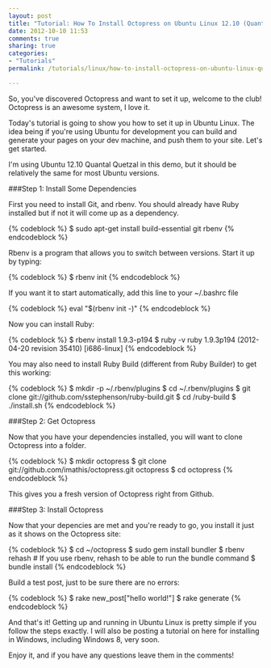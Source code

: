 ```yaml
---
layout: post
title: "Tutorial: How To Install Octopress on Ubuntu Linux 12.10 (Quantal Quetzal)"
date: 2012-10-10 11:53
comments: true
sharing: true
categories:
- "Tutorials"
permalink: /tutorials/linux/how-to-install-octopress-on-ubuntu-linux-quantal-quetzal/

---
```

So, you've discovered Octopress and want to set it up, welcome to the club! Octopress is an awesome system, I love it. 

Today's tutorial is going to show you how to set it up in Ubuntu Linux. The idea being if you're using Ubuntu for development you can build and generate your pages on your dev machine, and push them to your site. Let's get started. 
<!-- more -->

I'm using Ubuntu 12.10 Quantal Quetzal in this demo, but it should be relatively the same for most Ubuntu versions. 

###Step 1: Install Some Dependencies

First you need to install Git, and rbenv. You should already have Ruby installed but if not it will come up as a dependency. 

{% codeblock %}
$ sudo apt-get install build-essential git rbenv 
{% endcodeblock %}

Rbenv is a program that allows you to switch between versions. Start it up by typing:

{% codeblock %}
$ rbenv init
{% endcodeblock %}

If you want it to start automatically, add this line to your ~/.bashrc file

{% codeblock %}
eval "$(rbenv init -)"
{% endcodeblock %}

Now you can install Ruby: 

{% codeblock %}
$ rbenv install 1.9.3-p194
$ ruby -v
ruby 1.9.3p194 (2012-04-20 revision 35410) [i686-linux]
{% endcodeblock %}

You may also need to install Ruby Build (different from Ruby Builder) to get this working:

{% codeblock %}
$ mkdir -p ~/.rbenv/plugins
$ cd ~/.rbenv/plugins
$ git clone git://github.com/sstephenson/ruby-build.git
$ cd /ruby-build
$ ./install.sh
{% endcodeblock %}

###Step 2: Get Octopress

Now that you have your dependencies installed, you will want to clone Octopress into a folder. 

{% codeblock %}
$ mkdir octopress
$ git clone git://github.com/imathis/octopress.git octopress
$ cd octopress
{% endcodeblock %}

This gives you a fresh version of Octopress right from Github. 

###Step 3: Install Octopress

Now that your depencies are met and you're ready to go, you install it just as it shows on the Octopress site: 

{% codeblock %}
$ cd ~/octopress
$ sudo gem install bundler
$ rbenv rehash    # If you use rbenv, rehash to be able to run the bundle command
$ bundle install
{% endcodeblock %}

Build a test post, just to be sure there are no errors:

{% codeblock %}
$ rake new_post["hello world!"]
$ rake generate
{% endcodeblock %}

And that's it! Getting up and running in Ubuntu Linux is pretty simple if you follow the steps exactly. I will also be posting a tutorial on here for installing in Windows, including Windows 8, very soon. 


Enjoy it, and if you have any questions leave them in the comments!





